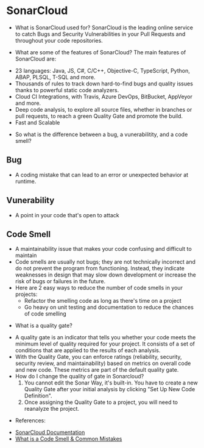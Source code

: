 # SonarCloud
* What is SonarCloud used for?
SonarCloud is the leading online service to catch Bugs and Security Vulnerabilities in your Pull Requests and throughout your code repositories.

* What are some of the features of SonarCloud?
The main features of SonarCloud are:
- 23 languages: Java, JS, C#, C/C++, Objective-C, TypeScript, Python, ABAP, PLSQL, T-SQL and more.
- Thousands of rules to track down hard-to-find bugs and quality issues thanks to powerful static code analyzers.
- Cloud CI Integrations, with Travis, Azure DevOps, BitBucket, AppVeyor and more.
- Deep code analysis, to explore all source files, whether in branches or pull requests, to reach a green Quality Gate and promote the build.
- Fast and Scalable

* So what is the difference between a bug, a vunerabilitity, and a code smell?
## Bug
- A coding mistake that can lead to an error or unexpected behavior at runtime.

## Vunerability
- A point in your code that's open to attack

## Code Smell
- A maintainability issue that makes your code confusing and difficult to maintain
- Code smells are usually not bugs; they are not technically incorrect and do not prevent the program from functioning. Instead, they indicate weaknesses in design that may slow down development or increase the risk of bugs or failures in the future.
- Here are 2 easy ways to reduce the number of code smells in your projects:
    - Refactor the smelling code as long as there's time on a project
    - Go heavy on unit testing and documentation to reduce the chances of code smelling

* What is a quality gate?
- A quality gate is an indicator that tells you whether your code meets the minimum level of quality required for your project. It consists of a set of conditions that are applied to the results of each analysis.
- With the Quality Gate, you can enforce ratings (reliability, security, security review, and maintainability) based on metrics on overall code and new code. These metrics are part of the default quality gate.
- How do I change the quality of gate in Sonarcloud?
    1. You cannot edit the Sonar Way, it's built-in. You have to create a new Quality Gate after your initial analysis by clicking "Set Up New Code Definition".
    2. Once assigning the Quality Gate to a project, you will need to reanalyze the project.

* References:
- [SonarCloud Documentation](https://docs.sonarcloud.io/)
- [What is a Code Smell & Common Mistakes](https://www.bitegarden.com/what-is-code-smell-and-common-mistakes)